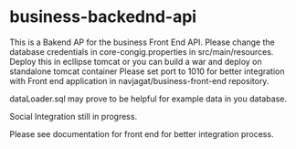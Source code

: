 # business-backednd-api

This is a Bakend AP for the business Front End API.
Please change the database credentials in core-congig.properties in src/main/resources.
Deploy this in ecllipse tomcat or you can build a war and deploy on standalone tomcat container
Please set port to 1010 for better integration with Front end application in navjagat/business-front-end repository.

dataLoader.sql may prove to be helpful for example data in you database.

Social Integration still in progress.

Please see documentation for front end for better integration process.
